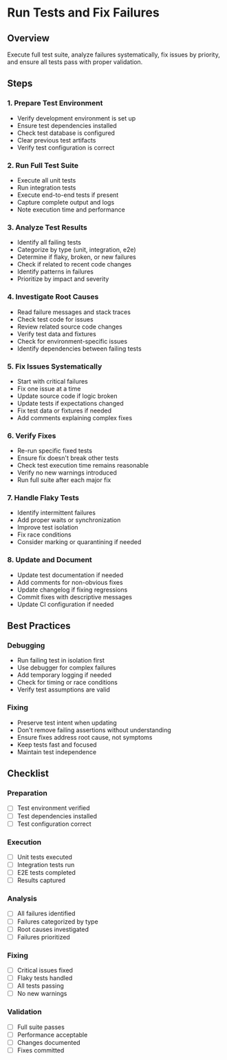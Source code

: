 # Run Tests and Fix Failures

## Overview
Execute full test suite, analyze failures systematically, fix issues by priority, and ensure all tests pass with proper validation.

## Steps

### 1. Prepare Test Environment
- Verify development environment is set up
- Ensure test dependencies installed
- Check test database is configured
- Clear previous test artifacts
- Verify test configuration is correct

### 2. Run Full Test Suite
- Execute all unit tests
- Run integration tests
- Execute end-to-end tests if present
- Capture complete output and logs
- Note execution time and performance

### 3. Analyze Test Results
- Identify all failing tests
- Categorize by type (unit, integration, e2e)
- Determine if flaky, broken, or new failures
- Check if related to recent code changes
- Identify patterns in failures
- Prioritize by impact and severity

### 4. Investigate Root Causes
- Read failure messages and stack traces
- Check test code for issues
- Review related source code changes
- Verify test data and fixtures
- Check for environment-specific issues
- Identify dependencies between failing tests

### 5. Fix Issues Systematically
- Start with critical failures
- Fix one issue at a time
- Update source code if logic broken
- Update tests if expectations changed
- Fix test data or fixtures if needed
- Add comments explaining complex fixes

### 6. Verify Fixes
- Re-run specific fixed tests
- Ensure fix doesn't break other tests
- Check test execution time remains reasonable
- Verify no new warnings introduced
- Run full suite after each major fix

### 7. Handle Flaky Tests
- Identify intermittent failures
- Add proper waits or synchronization
- Improve test isolation
- Fix race conditions
- Consider marking or quarantining if needed

### 8. Update and Document
- Update test documentation if needed
- Add comments for non-obvious fixes
- Update changelog if fixing regressions
- Commit fixes with descriptive messages
- Update CI configuration if needed

## Best Practices

### Debugging
- Run failing test in isolation first
- Use debugger for complex failures
- Add temporary logging if needed
- Check for timing or race conditions
- Verify test assumptions are valid

### Fixing
- Preserve test intent when updating
- Don't remove failing assertions without understanding
- Ensure fixes address root cause, not symptoms
- Keep tests fast and focused
- Maintain test independence

## Checklist

### Preparation
- [ ] Test environment verified
- [ ] Test dependencies installed
- [ ] Test configuration correct

### Execution
- [ ] Unit tests executed
- [ ] Integration tests run
- [ ] E2E tests completed
- [ ] Results captured

### Analysis
- [ ] All failures identified
- [ ] Failures categorized by type
- [ ] Root causes investigated
- [ ] Failures prioritized

### Fixing
- [ ] Critical issues fixed
- [ ] Flaky tests handled
- [ ] All tests passing
- [ ] No new warnings

### Validation
- [ ] Full suite passes
- [ ] Performance acceptable
- [ ] Changes documented
- [ ] Fixes committed